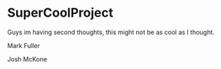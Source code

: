 # SuperCoolProject

Guys im having second thoughts, this might not be as cool as I thought.

Mark Fuller

Josh McKone
